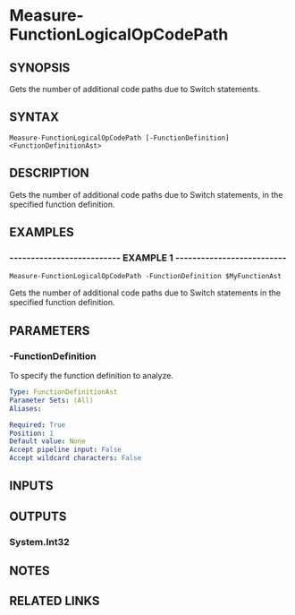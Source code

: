 # Measure-FunctionLogicalOpCodePath

## SYNOPSIS
Gets the number of additional code paths due to Switch statements.

## SYNTAX

```
Measure-FunctionLogicalOpCodePath [-FunctionDefinition] <FunctionDefinitionAst>
```

## DESCRIPTION
Gets the number of additional code paths due to Switch statements, in the specified function definition.

## EXAMPLES

### -------------------------- EXAMPLE 1 --------------------------
```
Measure-FunctionLogicalOpCodePath -FunctionDefinition $MyFunctionAst
```

Gets the number of additional code paths due to Switch statements in the specified function definition.

## PARAMETERS

### -FunctionDefinition
To specify the function definition to analyze.

```yaml
Type: FunctionDefinitionAst
Parameter Sets: (All)
Aliases: 

Required: True
Position: 1
Default value: None
Accept pipeline input: False
Accept wildcard characters: False
```

## INPUTS

## OUTPUTS

### System.Int32

## NOTES

## RELATED LINKS

